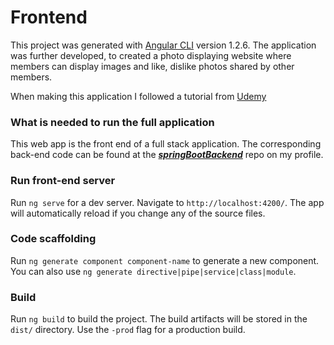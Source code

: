 # Frontend

This project was generated with [Angular CLI](https://github.com/angular/angular-cli) version 1.2.6.
The application was further developed, to created a photo displaying website where members can display images and like, dislike photos shared by other members. 

When making this application I followed a tutorial from [Udemy](https://www.udemy.com/build-a-web-app-with-spring-boot-and-angular-2/learn/v4/overview)

### What is needed to run the full application

This web app is the front end of a full stack application. The corresponding back-end code can be found at the ***[springBootBackend](https://github.com/seaniemc/springBootBackend)*** repo on my profile. 

### Run front-end server

Run `ng serve` for a dev server. Navigate to `http://localhost:4200/`. The app will automatically reload if you change any of the source files.

### Code scaffolding

Run `ng generate component component-name` to generate a new component. You can also use `ng generate directive|pipe|service|class|module`.

### Build

Run `ng build` to build the project. The build artifacts will be stored in the `dist/` directory. Use the `-prod` flag for a production build.

